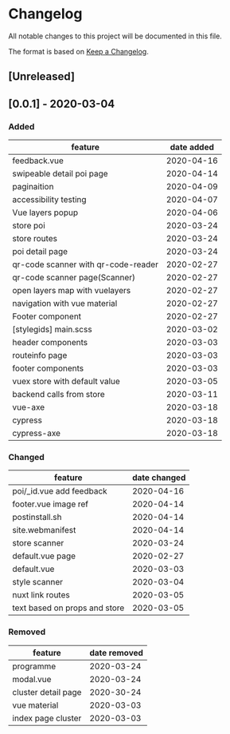 # Changelog
All notable changes to this project will be documented in this file.

The format is based on [Keep a Changelog](https://keepachangelog.com/en/1.0.0/).

## [Unreleased]

## [0.0.1] - 2020-03-04
### Added
feature  | date added
------------- | -------------
feedback.vue | 2020-04-16
swipeable detail poi page | 2020-04-14
paginaition | 2020-04-09
accessibility testing | 2020-04-07
Vue layers popup | 2020-04-06
store poi | 2020-03-24
store routes | 2020-03-24
poi detail page | 2020-03-24
qr-code scanner with qr-code-reader | 2020-02-27
qr-code scanner page(Scanner) | 2020-02-27
open layers map with vuelayers  | 2020-02-27
navigation with vue material  | 2020-02-27
Footer component  | 2020-02-27
[stylegids] main.scss | 2020-03-02
header components | 2020-03-03
routeinfo page | 2020-03-03
footer components | 2020-03-03
vuex store with default value | 2020-03-05
backend calls from store | 2020-03-11
vue-axe | 2020-03-18
cypress | 2020-03-18
cypress-axe | 2020-03-18


### Changed
feature  | date changed
------------- | -------------
poi/_id.vue add feedback | 2020-04-16
footer.vue image ref | 2020-04-14
postinstall.sh | 2020-04-14
site.webmanifest | 2020-04-14
store scanner | 2020-03-24
default.vue page | 2020-02-27
default.vue | 2020-03-03
style scanner  | 2020-03-04
nuxt link routes | 2020-03-05
text based on props and store | 2020-03-05

 ### Removed
 feature  | date removed
------------- | -------------
 programme | 2020-03-24
 modal.vue | 2020-03-24
 cluster detail page | 2020-30-24
 vue material | 2020-03-03
 index page cluster | 2020-03-03

 
 
